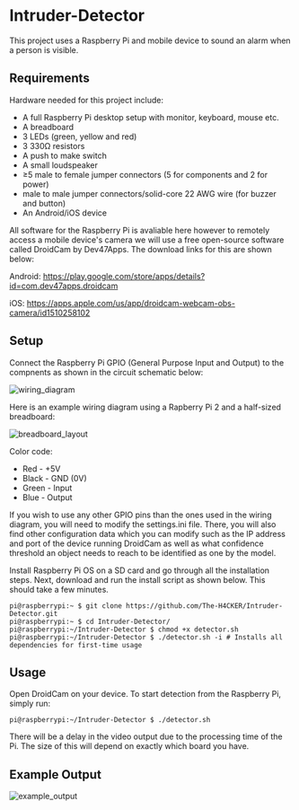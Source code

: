 # Intruder-Detector
This project uses a Raspberry Pi and mobile device to sound an alarm when a person is visible. 

## Requirements
Hardware needed for this project include:
- A full Raspberry Pi desktop setup with monitor, keyboard, mouse etc.
- A breadboard 
- 3 LEDs (green, yellow and red)
- 3 330Ω resistors
- A push to make switch
- A small loudspeaker
- ≥5 male to female jumper connectors (5 for components and 2 for power)
- male to male jumper connectors/solid-core 22 AWG wire (for buzzer and button)
- An Android/iOS device

All software for the Raspberry Pi is avaliable here however to remotely access a mobile device's camera we will use a free open-source software called DroidCam by Dev47Apps. 
The download links for this are shown below:

Android: https://play.google.com/store/apps/details?id=com.dev47apps.droidcam

iOS: https://apps.apple.com/us/app/droidcam-webcam-obs-camera/id1510258102

## Setup

Connect the Raspberry Pi GPIO (General Purpose Input and Output) to the compnents as shown in the circuit schematic below:

![wiring_diagram](https://user-images.githubusercontent.com/66517600/128150007-c6867979-26f9-4659-bc37-539a601ae165.png)

Here is an example wiring diagram using a Rapberry Pi 2 and a half-sized breadboard:

![breadboard_layout](https://user-images.githubusercontent.com/66517600/128152397-84f5ca5a-f20d-4ebb-9bc0-c07c89f33d10.png)

Color code:
- Red - +5V 
- Black - GND (0V)
- Green - Input 
- Blue - Output

If you wish to use any other GPIO pins than the ones used in the wiring diagram, you will need to modify the settings.ini file. There, you will also find other configuration data which you can modify such as the IP address and port of the device running DroidCam as well as what confidence threshold an object needs to reach to be identified as one by the model. 

Install Raspberry Pi OS on a SD card and go through all the installation steps. 
Next, download and run the install script as shown below. This should take a few minutes. 

```
pi@raspberrypi:~ $ git clone https://github.com/The-H4CKER/Intruder-Detector.git
pi@raspberrypi:~ $ cd Intruder-Detector/
pi@raspberrypi:~/Intruder-Detector $ chmod +x detector.sh 
pi@raspberrypi:~/Intruder-Detector $ ./detector.sh -i # Installs all dependencies for first-time usage
```

## Usage

Open DroidCam on your device. To start detection from the Raspberry Pi, simply run:
```
pi@raspberrypi:~/Intruder-Detector $ ./detector.sh
```
There will be a delay in the video output due to the processing time of the Pi. The size of this will depend on exactly which board you have.

## Example Output

![example_output](https://user-images.githubusercontent.com/66517600/128157693-19d460a1-39a8-4919-b468-a4325cf219f2.png)


